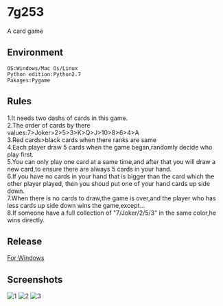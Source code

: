 # 7g253
A card game
## Environment

    OS:Windows/Mac Os/Linux  
    Python edition:Python2.7  
    Pakages:Pygame

## Rules
1.It needs two dashs of cards in this game.  
2.The order of cards by there values:7>Joker>2>5>3>K>Q>J>10>8>6>4>A  
3.Red cards>black cards when there ranks are same  
4.Each player draw 5 cards when the game began,randomly decide who play first.  
5.You can only play one card at a same time,and after that you will draw a new card,to ensure there are always 5 cards in your hand.  
6.If you have no cards in your hand that is bigger than the card which the other player played, then you shoud put one of your hand cards up side down.  
7.When there is no cards to draw,the game is over,and the player who has less cards up side down wins the game,except...  
8.If someone have a full collection of "7/Joker/2/5/3" in the same color,he wins directly.
## Release
[For Windows](http://www.jackeriss.com/works/7g253.zip)
## Screenshots
![1](http://img.blog.csdn.net/20140412152503765)
![2](http://img.blog.csdn.net/20140412143531468)
![3](http://img.blog.csdn.net/20140412143524296)
